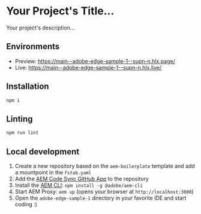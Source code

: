 # Your Project's Title...
Your project's description...

## Environments
- Preview: https://main--adobe-edge-sample-1--supn-n.hlx.page/
- Live: https://main--adobe-edge-sample-1--supn-n.hlx.live/

## Installation

```sh
npm i
```

## Linting

```sh
npm run lint
```

## Local development

1. Create a new repository based on the `aem-boilerplate` template and add a mountpoint in the `fstab.yaml`
1. Add the [AEM Code Sync GitHub App](https://github.com/apps/aem-code-sync) to the repository
1. Install the [AEM CLI](https://github.com/adobe/helix-cli): `npm install -g @adobe/aem-cli`
1. Start AEM Proxy: `aem up` (opens your browser at `http://localhost:3000`)
1. Open the `adobe-edge-sample-1` directory in your favorite IDE and start coding :)

